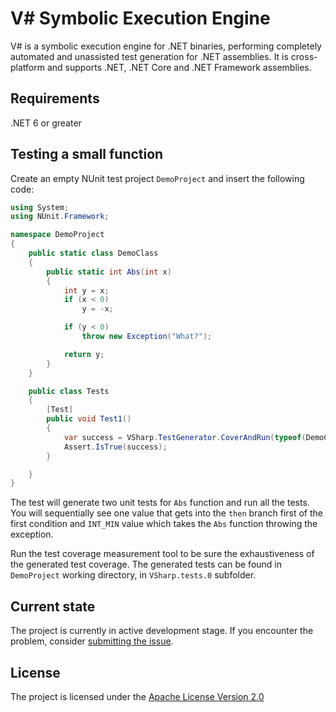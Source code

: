 # V# Symbolic Execution Engine

V# is a symbolic execution engine for .NET binaries, performing completely automated and unassisted test generation for .NET assemblies. It is cross-platform and supports .NET, .NET Core and .NET Framework assemblies.

## Requirements

.NET 6 or greater

## Testing a small function

Create an empty NUnit test project `DemoProject` and insert the following code:

```csharp
using System;
using NUnit.Framework;

namespace DemoProject
{
    public static class DemoClass
    {
        public static int Abs(int x)
        {
            int y = x;
            if (x < 0)
                y = -x;

            if (y < 0)
                throw new Exception("What?");

            return y;
        }
    }

    public class Tests
    {
        [Test]
        public void Test1()
        {
            var success = VSharp.TestGenerator.CoverAndRun(typeof(DemoClass));
            Assert.IsTrue(success);
        }

    }
}
```

The test will generate two unit tests for `Abs` function and run all the tests. You will sequentially see one value that gets into the `then` branch first of the first condition and `INT_MIN` value which takes the `Abs` function throwing the exception.

Run the test coverage measurement tool to be sure the exhaustiveness of the generated test coverage. The generated tests can be found in `DemoProject` working directory, in `VSharp.tests.0` subfolder.

## Current state

The project is currently in active development stage. If you encounter the problem, consider [submitting the issue](https://github.com/VSharp-team/VSharp/issues).

## License

The project is licensed under the [Apache License Version 2.0](https://www.apache.org/licenses/LICENSE-2.0)